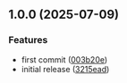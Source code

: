 ## 1.0.0 (2025-07-09)

### Features

* first commit ([003b20e](https://github.com/d0-datanova/browser-sdk/commit/003b20e84fcaf471023c6bf8a9028e5274872475))
* initial release ([3215ead](https://github.com/d0-datanova/browser-sdk/commit/3215ead7f5e89fc8f9603253f78260bc86d5def4))
